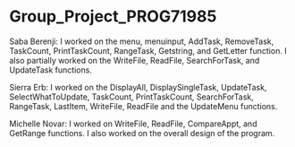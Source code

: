 # Group_Project_PROG71985


Saba Berenji:
I worked on the menu, menuinput, AddTask,  RemoveTask, TaskCount, PrintTaskCount, RangeTask, Getstring, and GetLetter function. 
I also partially worked on the WriteFile, ReadFile, SearchForTask, and UpdateTask functions. 

Sierra Erb: 
I worked on the DisplayAll, DisplaySingleTask, UpdateTask, SelectWhatToUpdate, TaskCount, PrintTaskCount, SearchForTask, RangeTask, LastItem, WriteFile, ReadFile and the UpdateMenu functions.


Michelle Novar:
I worked on WriteFile, ReadFile, CompareAppt, and GetRange functions. I also worked on the overall design of the program.
